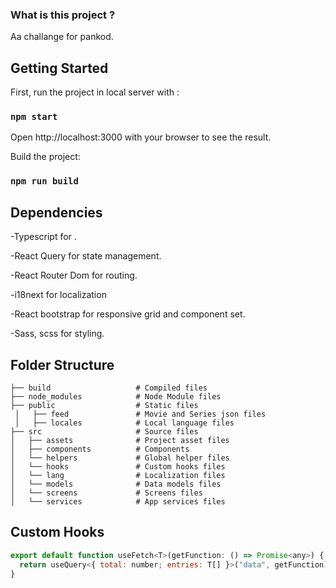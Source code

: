### What is this project ?
Aa challange for pankod.

## Getting Started
First, run the project in local server with : 

### `npm start`

Open http://localhost:3000 with your browser to see the result.

Build the project: 

### `npm run build`

## Dependencies

-Typescript for .

-React Query for state management.

-React Router Dom for routing.

-i18next for localization

-React bootstrap for responsive grid and component set.

-Sass, scss for styling.

## Folder Structure
    ├── build                   # Compiled files 
    ├── node_modules            # Node Module files 
    ├── public                  # Static files
     │   ├── feed               # Movie and Series json files
     │   ├── locales            # Local language files
    ├── src                     # Source files 
    │   ├── assets              # Project asset files
    │   ├── components          # Components
    │   └── helpers             # Global helper files
    │   └── hooks               # Custom hooks files
    │   └── lang                # Localization files
    │   └── models              # Data models files
    │   └── screens             # Screens files
    │   └── services            # App services files
    
## Custom Hooks

```javascript
export default function useFetch<T>(getFunction: () => Promise<any>) {
  return useQuery<{ total: number; entries: T[] }>("data", getFunction);
}
```
